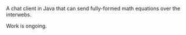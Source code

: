A chat client in Java that can send fully-formed math equations over the interwebs.

Work is ongoing.